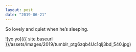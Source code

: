 ```yaml
---
layout: post
date: "2019-06-21"
---
```


So lovely and quiet when he’s sleeping.

![yo yo]({{ site.baseurl }}/assets/images/2019/tumblr_ptg6zqb4Uc1qlj3bd_540.jpg)
